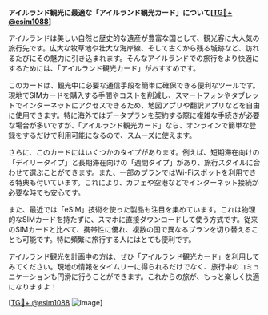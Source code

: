 **アイルランド観光に最適な「アイルランド観光カード」について[[TG💪+ @esim1088](https://t.me/s/esim1088)]**

アイルランドは美しい自然と歴史的な遺産が豊富な国として、観光客に大人気の旅行先です。広大な牧草地や壮大な海岸線、そして古くから残る城跡など、訪れるたびにその魅力に引き込まれます。そんなアイルランドでの旅行をより快適にするためには、「アイルランド観光カード」がおすすめです。

このカードは、観光中に必要な通信手段を簡単に確保できる便利なツールです。現地でSIMカードを購入する手間やコストを削減し、スマートフォンやタブレットでインターネットにアクセスできるため、地図アプリや翻訳アプリなどを自由に使用できます。特に海外ではデータプランを契約する際に複雑な手続きが必要な場合が多いですが、「アイルランド観光カード」なら、オンラインで簡単な登録をするだけで利用可能になるので、スムーズに使えます。

さらに、このカードにはいくつかのタイプがあります。例えば、短期滞在向けの「デイリータイプ」と長期滞在向けの「週間タイプ」があり、旅行スタイルに合わせて選ぶことができます。また、一部のプランではWi-Fiスポットを利用できる特典も付いています。これにより、カフェや空港などでインターネット接続が必要な時でも安心です。

また、最近では「eSIM」技術を使った製品も注目を集めています。これは物理的なSIMカードを持たずに、スマホに直接ダウンロードして使う方式です。従来のSIMカードと比べて、携帯性に優れ、複数の国で異なるプランを切り替えることも可能です。特に頻繁に旅行する人にはとても便利です。

アイルランド観光を計画中の方は、ぜひ「アイルランド観光カード」を利用してみてください。現地の情報をタイムリーに得られるだけでなく、旅行中のコミュニケーションも円滑に行うことができます。これからの旅が、もっと楽しく快適になりますよ！

[[TG💪+ @esim1088](https://t.me/s/esim1088) ![Image](https://i.postimg.cc/Y0z9fWf4/image.png)]